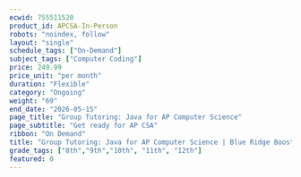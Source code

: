 ```yaml
---
ecwid: 755511520
product_id: APCSA-In-Person
robots: "noindex, follow"
layout: "single"
schedule_tags: ["On-Demand"]
subject_tags: ["Computer Coding"]
price: 249.99
price_unit: "per month"
duration: "Flexible"
category: "Ongoing"
weight: "69"
end_date: "2026-05-15"
page_title: "Group Tutoring: Java for AP Computer Science"
page_subtitle: "Get ready for AP CSA"
ribbon: "On Demand"
title: "Group Tutoring: Java for AP Computer Science | Blue Ridge Boost"
grade_tags: ["8th","9th","10th", "11th", "12th"]
featured: 0
---
```

